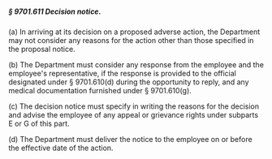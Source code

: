 ##### § 9701.611 Decision notice. #####

(a) In arriving at its decision on a proposed adverse action, the Department may not consider any reasons for the action other than those specified in the proposal notice.

(b) The Department must consider any response from the employee and the employee's representative, if the response is provided to the official designated under § 9701.610(d) during the opportunity to reply, and any medical documentation furnished under § 9701.610(g).

(c) The decision notice must specify in writing the reasons for the decision and advise the employee of any appeal or grievance rights under subparts E or G of this part.

(d) The Department must deliver the notice to the employee on or before the effective date of the action.